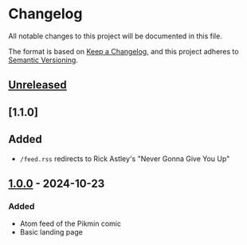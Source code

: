 # Changelog

All notable changes to this project will be documented in this file.

The format is based on [Keep a Changelog](https://keepachangelog.com/en/1.1.0/),
and this project adheres to [Semantic Versioning](https://semver.org/spec/v2.0.0.html).

## [Unreleased]

## [1.1.0]

## Added

- `/feed.rss` redirects to Rick Astley's "Never Gonna Give You Up"

## [1.0.0] - 2024-10-23

### Added

- Atom feed of the Pikmin comic
- Basic landing page

[unreleased]: https://github.com/Quantaly/pikmin-comic-feed/compare/v1.1.0...HEAD
[1.0.0]: https://github.com/Quantaly/pikmin-comic-feed/releases/tag/v1.1.0
[1.0.0]: https://github.com/Quantaly/pikmin-comic-feed/releases/tag/v1.0.0

